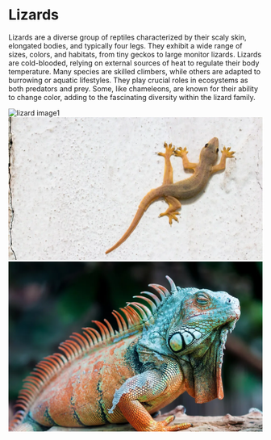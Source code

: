 # Lizards

Lizards are a diverse group of reptiles characterized by their scaly skin, elongated bodies, and typically four legs. They exhibit a wide range of sizes, colors, and habitats, from tiny geckos to large monitor lizards. Lizards are cold-blooded, relying on external sources of heat to regulate their body temperature. Many species are skilled climbers, while others are adapted to burrowing or aquatic lifestyles. They play crucial roles in ecosystems as both predators and prey. Some, like chameleons, are known for their ability to change color, adding to the fascinating diversity within the lizard family.

![lizard image1](lizard.avif)
![lizard image2](lizard1.webp)
![lizard image3](lizard2.webp)
